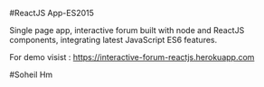 #ReactJS App-ES2015

Single page app, interactive forum built with node and ReactJS  components, integrating latest JavaScript ES6 features.

For demo visist : https://interactive-forum-reactjs.herokuapp.com


#Soheil Hm
